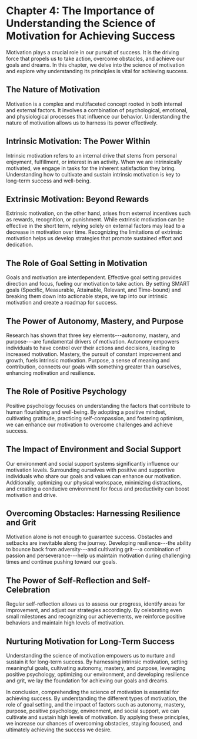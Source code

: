 Chapter 4: The Importance of Understanding the Science of Motivation for Achieving Success
==========================================================================================

Motivation plays a crucial role in our pursuit of success. It is the driving force that propels us to take action, overcome obstacles, and achieve our goals and dreams. In this chapter, we delve into the science of motivation and explore why understanding its principles is vital for achieving success.

The Nature of Motivation
------------------------

Motivation is a complex and multifaceted concept rooted in both internal and external factors. It involves a combination of psychological, emotional, and physiological processes that influence our behavior. Understanding the nature of motivation allows us to harness its power effectively.

Intrinsic Motivation: The Power Within
--------------------------------------

Intrinsic motivation refers to an internal drive that stems from personal enjoyment, fulfillment, or interest in an activity. When we are intrinsically motivated, we engage in tasks for the inherent satisfaction they bring. Understanding how to cultivate and sustain intrinsic motivation is key to long-term success and well-being.

Extrinsic Motivation: Beyond Rewards
------------------------------------

Extrinsic motivation, on the other hand, arises from external incentives such as rewards, recognition, or punishment. While extrinsic motivation can be effective in the short term, relying solely on external factors may lead to a decrease in motivation over time. Recognizing the limitations of extrinsic motivation helps us develop strategies that promote sustained effort and dedication.

The Role of Goal Setting in Motivation
--------------------------------------

Goals and motivation are interdependent. Effective goal setting provides direction and focus, fueling our motivation to take action. By setting SMART goals (Specific, Measurable, Attainable, Relevant, and Time-bound) and breaking them down into actionable steps, we tap into our intrinsic motivation and create a roadmap for success.

The Power of Autonomy, Mastery, and Purpose
-------------------------------------------

Research has shown that three key elements---autonomy, mastery, and purpose---are fundamental drivers of motivation. Autonomy empowers individuals to have control over their actions and decisions, leading to increased motivation. Mastery, the pursuit of constant improvement and growth, fuels intrinsic motivation. Purpose, a sense of meaning and contribution, connects our goals with something greater than ourselves, enhancing motivation and resilience.

The Role of Positive Psychology
-------------------------------

Positive psychology focuses on understanding the factors that contribute to human flourishing and well-being. By adopting a positive mindset, cultivating gratitude, practicing self-compassion, and fostering optimism, we can enhance our motivation to overcome challenges and achieve success.

The Impact of Environment and Social Support
--------------------------------------------

Our environment and social support systems significantly influence our motivation levels. Surrounding ourselves with positive and supportive individuals who share our goals and values can enhance our motivation. Additionally, optimizing our physical workspace, minimizing distractions, and creating a conducive environment for focus and productivity can boost motivation and drive.

Overcoming Obstacles: Harnessing Resilience and Grit
----------------------------------------------------

Motivation alone is not enough to guarantee success. Obstacles and setbacks are inevitable along the journey. Developing resilience---the ability to bounce back from adversity---and cultivating grit---a combination of passion and perseverance---help us maintain motivation during challenging times and continue pushing toward our goals.

The Power of Self-Reflection and Self-Celebration
-------------------------------------------------

Regular self-reflection allows us to assess our progress, identify areas for improvement, and adjust our strategies accordingly. By celebrating even small milestones and recognizing our achievements, we reinforce positive behaviors and maintain high levels of motivation.

Nurturing Motivation for Long-Term Success
------------------------------------------

Understanding the science of motivation empowers us to nurture and sustain it for long-term success. By harnessing intrinsic motivation, setting meaningful goals, cultivating autonomy, mastery, and purpose, leveraging positive psychology, optimizing our environment, and developing resilience and grit, we lay the foundation for achieving our goals and dreams.

In conclusion, comprehending the science of motivation is essential for achieving success. By understanding the different types of motivation, the role of goal setting, and the impact of factors such as autonomy, mastery, purpose, positive psychology, environment, and social support, we can cultivate and sustain high levels of motivation. By applying these principles, we increase our chances of overcoming obstacles, staying focused, and ultimately achieving the success we desire.
